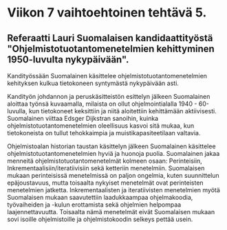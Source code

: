 # Viikon 7 vaihtoehtoinen tehtävä 5.
## Referaatti Lauri Suomalaisen kandidaattityöstä "Ohjelmistotuotantomenetelmien kehittyminen 1950-luvulta nykypäivään".

Kandityössään Suomalainen käsittelee ohjelmistotuotantomenetelmien kehityksen kulkua tietokoneen syntymästä nykypäivään asti.

Kandityön johdannon ja peruskäsitteistön esittelyn jälkeen Suomalainen aloittaa työnsä kuvaamalla, milaista on ollut ohjelmointialalla 1940 - 60-luvulla, kun tietokoneet keksittiin ja niitä aloitettiin kehittämään aktiivisesti. Suomalainen viittaa Edsger Dijkstran sanoihin, kuinka ohjelmistotuotantomenetelmien oleellisuus kasvoi sitä mukaa, kun tietokoneista on tullut tehokkaimpia ja muistikapasiteetilaan valtavia.

Ohjelmistoalan historian taustan käsittelyn jälkeen Suomalainen käsittelee ohjelmistotuotantomenetelmien hyviä ja huonoja puolia. Suomalainen jakaa menneitä ohjelmistotuotantomenetelmät kolmeen osaan: Perinteisiin, Inkrementaalisiin/iteratiivisiin sekä ketteriin menetelmiin. Suomalaisen mukaan perinteisissä menetelmissä on paljon ongelmia, kuten suunnittelun epäjoustavuus, mutta toisaalta nykyiset menetelmät ovat perinteisten menetelmien jatketta. Inkrementaalisten ja iteratiivisten menetelmien myötä Suomalaisen mukaan saavutettiin laadukkaampaa ohjelmakoodia, työvaiheiden ja -kulun erottamista sekä ohjelmien helpompaa laajennettavuutta. Toisaalta nämä menetelmät eivät Suomalaisen mukaan sovi isoille ohjelmistoille ja ohjelmistokoodin selkeys pettää usein.
